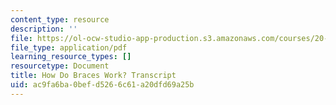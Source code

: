```yaml
---
content_type: resource
description: ''
file: https://ol-ocw-studio-app-production.s3.amazonaws.com/courses/20-219-becoming-the-next-bill-nye-writing-and-hosting-the-educational-show-january-iap-2015/ac9fa6ba0befd5266c61a20dfd69a25b_how_do_braces_work.pdf
file_type: application/pdf
learning_resource_types: []
resourcetype: Document
title: How Do Braces Work? Transcript
uid: ac9fa6ba-0bef-d526-6c61-a20dfd69a25b
---
```

